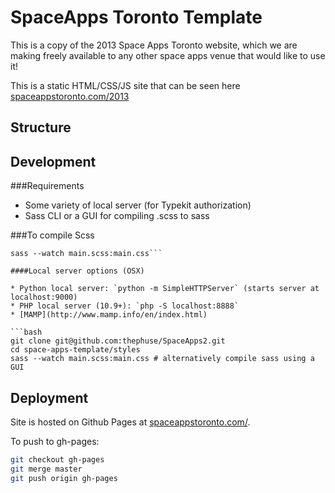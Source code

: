 SpaceApps Toronto Template
=============

This is a copy of the 2013 Space Apps Toronto website, which we are making freely available to any other space apps venue that would like to use it!

This is a static HTML/CSS/JS site that can be seen here [spaceappstoronto.com/2013](http://spaceappstoronto.com/2013)

Structure
-------------




Development
-------------

###Requirements

* Some variety of local server (for Typekit authorization)
* Sass CLI or a GUI for compiling .scss to sass

###To compile Scss
```cd space-apps-template/styles
sass --watch main.scss:main.css```

####Local server options (OSX)

* Python local server: `python -m SimpleHTTPServer` (starts server at localhost:9000)
* PHP local server (10.9+): `php -S localhost:8888`
* [MAMP](http://www.mamp.info/en/index.html)

```bash
git clone git@github.com:thephuse/SpaceApps2.git
cd space-apps-template/styles
sass --watch main.scss:main.css # alternatively compile sass using a GUI
```

Deployment
------------
Site is hosted on Github Pages at [spaceappstoronto.com/](http://spaceappstoronto.com/).

To push to gh-pages:

```bash
git checkout gh-pages
git merge master
git push origin gh-pages
```